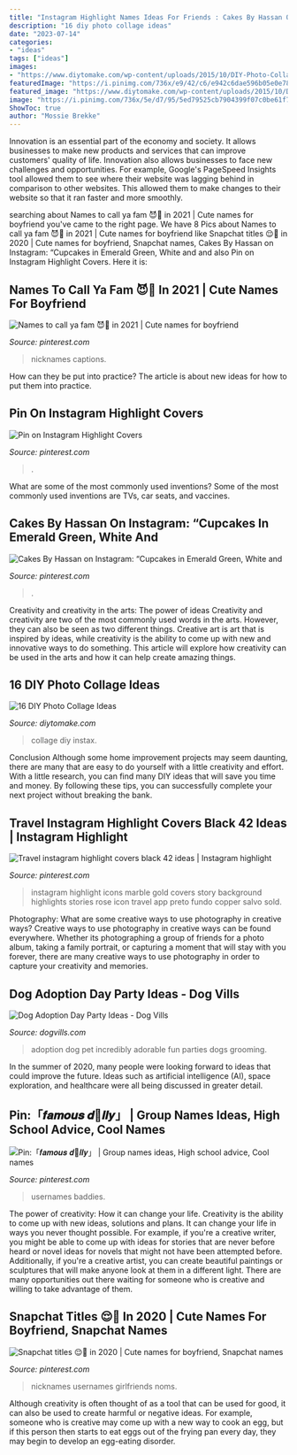 ```yaml
---
title: "Instagram Highlight Names Ideas For Friends : Cakes By Hassan On Instagram: “cupcakes In Emerald Green, White And"
description: "16 diy photo collage ideas"
date: "2023-07-14"
categories:
- "ideas"
tags: ["ideas"]
images:
- "https://www.diytomake.com/wp-content/uploads/2015/10/DIY-Photo-Collage-Instax-Wall.jpg"
featuredImage: "https://i.pinimg.com/736x/e9/42/c6/e942c6dae596b05e0e78f403f8255c87.jpg"
featured_image: "https://www.diytomake.com/wp-content/uploads/2015/10/DIY-Photo-Collage-Instax-Wall.jpg"
image: "https://i.pinimg.com/736x/5e/d7/95/5ed79525cb7904399f07c0be61f79977.jpg"
ShowToc: true
author: "Mossie Brekke"
---
```



Innovation is an essential part of the economy and society. It allows businesses to make new products and services that can improve customers' quality of life. Innovation also allows businesses to face new challenges and opportunities. For example, Google's PageSpeed Insights tool allowed them to see where their website was lagging behind in comparison to other websites. This allowed them to make changes to their website so that it ran faster and more smoothly.

	

		
searching about Names to call ya fam 😈🤪 in 2021 | Cute names for boyfriend you've came to the right page. We have 8 Pics about Names to call ya fam 😈🤪 in 2021 | Cute names for boyfriend like Snapchat titles 😌🤍 in 2020 | Cute names for boyfriend, Snapchat names, Cakes By Hassan on Instagram: “Cupcakes in Emerald Green, White and and also Pin on Instagram Highlight Covers. Here it is:
		
    
## Names To Call Ya Fam 😈🤪 In 2021 | Cute Names For Boyfriend

<img loading=lazy src="https://i.pinimg.com/736x/16/6c/e5/166ce56d662ea7e359b6f559fe51d571.jpg" onerror="this.onerror=null;this.src='https://tse4.mm.bing.net/th?id=OIP.riPJGoORSNsjpYWjEIwZBQHaMM&amp;pid=15.1';" alt="Names to call ya fam 😈🤪 in 2021 | Cute names for boyfriend">

_Source: pinterest.com_

>nicknames captions. 

	

How can they be put into practice?
The article is about new ideas for how to put them into practice.

    
## Pin On Instagram Highlight Covers

<img loading=lazy src="https://i.pinimg.com/736x/84/8d/cb/848dcbd175fe4d2077c5eba6c61d8907.jpg" onerror="this.onerror=null;this.src='https://tse1.mm.bing.net/th?id=OIP.wtyFD9EgpUZ-ye4RQ8f2NQHaNK&amp;pid=15.1';" alt="Pin on Instagram Highlight Covers">

_Source: pinterest.com_

>. 

	

What are some of the most commonly used inventions?
Some of the most commonly used inventions are TVs, car seats, and vaccines.

    
## Cakes By Hassan On Instagram: “Cupcakes In Emerald Green, White And

<img loading=lazy src="https://i.pinimg.com/736x/40/39/a2/4039a2c1c48d66b5751fac7589a77c10.jpg" onerror="this.onerror=null;this.src='https://tse4.mm.bing.net/th?id=OIP.NlaBM-nOwclh2yvqU-5LFQHaJQ&amp;pid=15.1';" alt="Cakes By Hassan on Instagram: “Cupcakes in Emerald Green, White and">

_Source: pinterest.com_

>. 

	

Creativity and creativity in the arts: The power of ideas
Creativity and creativity are two of the most commonly used words in the arts. However, they can also be seen as two different things. Creative art is art that is inspired by ideas, while creativity is the ability to come up with new and innovative ways to do something. This article will explore how creativity can be used in the arts and how it can help create amazing things.

    
## 16 DIY Photo Collage Ideas

<img loading=lazy src="https://www.diytomake.com/wp-content/uploads/2015/10/DIY-Photo-Collage-Instax-Wall.jpg" onerror="this.onerror=null;this.src='https://tse3.mm.bing.net/th?id=OIP.o9Lp4PELRJx9TBYauYXAlwHaLH&amp;pid=15.1';" alt="16 DIY Photo Collage Ideas">

_Source: diytomake.com_

>collage diy instax. 

	

Conclusion
Although some home improvement projects may seem daunting, there are many that are easy to do yourself with a little creativity and effort. With a little research, you can find many DIY ideas that will save you time and money. By following these tips, you can successfully complete your next project without breaking the bank.

    
## Travel Instagram Highlight Covers Black 42 Ideas | Instagram Highlight

<img loading=lazy src="https://i.pinimg.com/736x/5e/d7/95/5ed79525cb7904399f07c0be61f79977.jpg" onerror="this.onerror=null;this.src='https://tse4.mm.bing.net/th?id=OIP.YIKUvOSJ8PjSwaG8RC6e0QAAAA&amp;pid=15.1';" alt="Travel instagram highlight covers black 42 ideas | Instagram highlight">

_Source: pinterest.com_

>instagram highlight icons marble gold covers story background highlights stories rose icon travel app preto fundo copper salvo sold. 

	

Photography: What are some creative ways to use photography in creative ways?
Creative ways to use photography in creative ways can be found everywhere. Whether its photographing a group of friends for a photo album, taking a family portrait, or capturing a moment that will stay with you forever, there are many creative ways to use photography in order to capture your creativity and memories.

    
## Dog Adoption Day Party Ideas - Dog Vills

<img loading=lazy src="https://www.dogvills.com/wp-content/uploads/2015/03/Adoption-Day-Party-Ideas.jpg" onerror="this.onerror=null;this.src='https://tse4.mm.bing.net/th?id=OIP.CSli0lynHQukLDijgS5_AwHaKl&amp;pid=15.1';" alt="Dog Adoption Day Party Ideas - Dog Vills">

_Source: dogvills.com_

>adoption dog pet incredibly adorable fun parties dogs grooming. 

	

In the summer of 2020, many people were looking forward to ideas that could improve the future. Ideas such as artificial intelligence (AI), space exploration, and healthcare were all being discussed in greater detail. 

    
## Pin:「𝒇𝒂𝒎𝒐𝒖𝒔 𝒅🍪𝒍𝒍𝒚」 | Group Names Ideas, High School Advice, Cool Names

<img loading=lazy src="https://i.pinimg.com/736x/52/87/cd/5287cd6809251b9f89a95c737b1606bd.jpg" onerror="this.onerror=null;this.src='https://tse1.mm.bing.net/th?id=OIP.C-Ro4hElzNd4tjLbs0mxegHaHa&amp;pid=15.1';" alt="Pin:「𝒇𝒂𝒎𝒐𝒖𝒔 𝒅🍪𝒍𝒍𝒚」 | Group names ideas, High school advice, Cool names">

_Source: pinterest.com_

>usernames baddies. 

	

The power of creativity: How it can change your life.
Creativity is the ability to come up with new ideas, solutions and plans. It can change your life in ways you never thought possible. For example, if you're a creative writer, you might be able to come up with ideas for stories that are never before heard or novel ideas for novels that might not have been attempted before. Additionally, if you're a creative artist, you can create beautiful paintings or sculptures that will make anyone look at them in a different light. There are many opportunities out there waiting for someone who is creative and willing to take advantage of them.

    
## Snapchat Titles 😌🤍 In 2020 | Cute Names For Boyfriend, Snapchat Names

<img loading=lazy src="https://i.pinimg.com/736x/e9/42/c6/e942c6dae596b05e0e78f403f8255c87.jpg" onerror="this.onerror=null;this.src='https://tse4.mm.bing.net/th?id=OIP.4HGMrtKg0lyivEDlnH9TkQHaOs&amp;pid=15.1';" alt="Snapchat titles 😌🤍 in 2020 | Cute names for boyfriend, Snapchat names">

_Source: pinterest.com_

>nicknames usernames girlfriends noms. 

	

Although creativity is often thought of as a tool that can be used for good, it can also be used to create harmful or negative ideas. For example, someone who is creative may come up with a new way to cook an egg, but if this person then starts to eat eggs out of the frying pan every day, they may begin to develop an egg-eating disorder.

